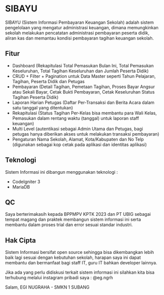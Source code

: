 
# SIBAYU

SIBAYU (Sistem Informasi Pembayaran Keuangan Sekolah) adalah sistem pengelolaan yang mengatur administrasi keuangan, dimana memungkinkan sekolah melakukan pencatatan administrasi pembayaran peserta didik, aliran kas dan memantau kondisi pembayaran tagihan keuangan sekolah.

## Fitur
- Dashboard (Rekapitulasi Total Pemasukan Bulan Ini, Total Pemasukan Keseluruhan, Total Tagihan Keseluruhan dan Jumlah Peserta Didik)
- CRUD + Filter + Pagination untuk Data Master seperti Tahun Pelajaran, Tagihan, Peserta Didik dan Petugas
- Pembayaran (Detail Tagihan, Pemetaan Tagihan, Proses Bayar Angsur atau Sekali Bayar, Cetak Bukti Pembayaran, Cetak Keseluruhan Status Tagihan Peserta Didik) 
- Laporan Harian Petugas (Daftar Per-Transaksi dan Berita Acara dalam satu tanggal yang ditentukan)
- Rekapitulasi (Status Tagihan Per-Kelas bisa membantu para Wali Kelas, Pemasukan dalam rentang waktu (tanggal) untuk laporan staff keuangan)
- Multi Level (autentikasi sebagai Admin Utama dan Petugas, bagi petugas hanya diberikan akses untuk melakukan transaksi pembayaran)
- Pengaturan Nama Sekolah, Alamat, Kota/Kabupaten dan No Telp (digunakan sebagai kop cetak pada aplikasi dan identitas aplikasi)

## Teknologi
Sistem Informasi ini dibangun menggunakan teknologi :
- CodeIgniter 3
- MariaDB

## QC
Saya berterimakasih kepada BPPMPV KPTK 2023 dan PT UBIG sebagai tempat magang dan praktek membangun sistem informasi ini serta membantu dalam proses trial dan error sesuai standar industri.

## Hak Cipta
Sistem Informasi bersifat open source sehingga bisa dikembangkan lebih baik lagi sesuai dengan kebutuhan sekolah, harapan saya ini dapat membantu dan bermanfaat bagi staff IT, guru IT bahkan developer lainnya.

Jika ada yang perlu didiskusi terkait sistem informasi ini silahkan kita bisa terhubung melalui instagram pribadi saya : 
@eg.ngrh

Salam,
EGI NUGRAHA - SMKN 1 SUBANG
